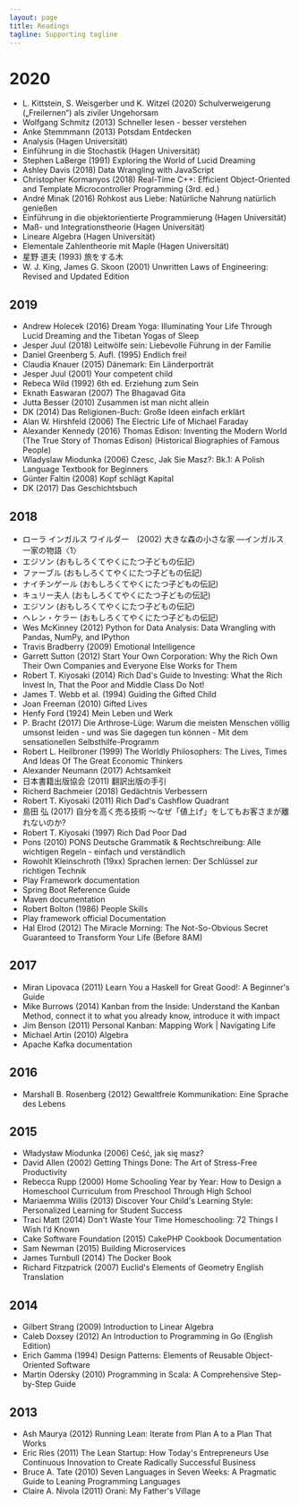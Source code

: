 ```yaml
---
layout: page
title: Readings
tagline: Supporting tagline
---
```


# 2020

- L. Kittstein, S. Weisgerber und K. Witzel (2020) Schulverweigerung („Freilernen“) als ziviler Ungehorsam
- Wolfgang Schmitz (2013) Schneller lesen - besser verstehen
- Anke Stemmmann (2013) Potsdam Entdecken
- Analysis (Hagen Universität)
- Einführung in die Stochastik (Hagen Universität)
- Stephen LaBerge (1991) Exploring the World of Lucid Dreaming
- Ashley Davis (2018) Data Wrangling with JavaScript
- Christopher Kormanyos (2018) Real-Time C++: Efficient Object-Oriented and Template Microcontroller Programming (3rd. ed.)
- André Minak (2016) Rohkost aus Liebe: Natürliche Nahrung natürlich genießen
- Einführung in die objektorientierte Programmierung (Hagen Universität)
- Maß- und Integrationstheorie (Hagen Universität)
- Lineare Algebra (Hagen Universität)
- Elementale Zahlentheorie mit Maple (Hagen Universität)
- 星野 道夫 (1993) 旅をする木
- W. J. King, James G. Skoon (2001) Unwritten Laws of Engineering: Revised and Updated Edition


2019
----

- Andrew Holecek (2016) Dream Yoga: Illuminating Your Life Through Lucid Dreaming and the Tibetan Yogas of Sleep
- Jesper Juul (2018) Leitwölfe sein: Liebevolle Führung in der Familie
- Daniel Greenberg 5. Aufl. (1995) Endlich frei!
- Claudia Knauer (2015) Dänemark: Ein Länderporträt
- Jesper Juul (2001) Your competent child
- Rebeca Wild (1992) 6th ed. Erziehung zum Sein
- Eknath Easwaran (2007) The Bhagavad Gita
- Jutta Besser (2010) Zusammen ist man nicht allein
- DK (2014) Das Religionen-Buch: Große Ideen einfach erklärt
- Alan W. Hirshfeld (2006) The Electric Life of Michael Faraday
- Alexander Kennedy (2016) Thomas Edison: Inventing the Modern World (The True Story of Thomas Edison) (Historical Biographies of Famous People)
- Wladyslaw Miodunka (2006) Czesc, Jak Sie Masz?: Bk.1: A Polish Language Textbook for Beginners
- Günter Faltin (2008) Kopf schlägt Kapital
- DK (2017) Das Geschichtsbuch

2018
----

- ローラ インガルス ワイルダー　(2002) 大きな森の小さな家 ―インガルス一家の物語〈1〉
- エジソン (おもしろくてやくにたつ子どもの伝記)
- ファーブル (おもしろくてやくにたつ子どもの伝記)
- ナイチンゲール (おもしろくてやくにたつ子どもの伝記)
- キュリー夫人 (おもしろくてやくにたつ子どもの伝記)
- エジソン (おもしろくてやくにたつ子どもの伝記)
- ヘレン・ケラー (おもしろくてやくにたつ子どもの伝記)
- Wes McKinney (2012) Python for Data Analysis: Data Wrangling with Pandas, NumPy, and IPython
- Travis Bradberry (2009) Emotional Intelligence
- Garrett Sutton (2012) Start Your Own Corporation: Why the Rich Own Their Own Companies and Everyone Else Works for Them
- Robert T. Kiyosaki (2014) Rich Dad's Guide to Investing: What the Rich Invest In, That the Poor and Middle Class Do Not!
- James T. Webb et al. (1994) Guiding the Gifted Child
- Joan Freeman (2010) Gifted Lives
- Henfy Ford (1924) Mein Leben und Werk
- P. Bracht (2017) Die Arthrose-Lüge: Warum die meisten Menschen völlig umsonst leiden - und was
  Sie dagegen tun können - Mit dem sensationellen Selbsthilfe-Programm
- Robert L. Heilbroner (1999) The Worldly Philosophers: The Lives, Times And Ideas Of The Great Economic Thinkers
- Alexander Neumann (2017) Achtsamkeit
- 日本書籍出版協会 (2011) 翻訳出版の手引
- Richerd Bachmeier (2018) Gedächtnis Verbessern
- Robert T. Kiyosaki (2011) Rich Dad's Cashflow Quadrant
- 島田 弘 (2017) 自分を高く売る技術 〜なぜ「値上げ」をしてもお客さまが離れないのか?
- Robert T. Kiyosaki (1997) Rich Dad Poor Dad
- Pons (2010) PONS Deutsche Grammatik & Rechtschreibung: Alle wichtigen Regeln - einfach
  und verständlich
- Rowohlt Kleinschroth (19xx) Sprachen lernen: Der Schlüssel zur richtigen Technik
- Play Framework documentation
- Spring Boot Reference Guide
- Maven documentation
- Robert Bolton (1986) People Skills
- Play framework official Documentation
- Hal Elrod (2012) The Miracle Morning: The Not-So-Obvious Secret Guaranteed to Transform Your Life (Before 8AM)

2017
----

- Miran Lipovaca (2011) Learn You a Haskell for Great Good!: A Beginner's Guide
- Mike Burrows (2014) Kanban from the Inside: Understand the Kanban Method, connect it to what you already know, introduce it with impact
- Jim Benson (2011) Personal Kanban: Mapping Work | Navigating Life
- Michael Artin (2010) Algebra
- Apache Kafka documentation

2016
----

- Marshall B. Rosenberg (2012) Gewaltfreie Kommunikation: Eine Sprache des Lebens

2015
----

- Władysław Miodunka (2006) Ceść, jak się masz?
- David Allen (2002) Getting Things Done: The Art of Stress-Free Productivity
- Rebecca Rupp (2000) Home Schooling Year by Year: How to Design a Homeschool Curriculum from Preschool Through High School
- Mariaemma Willis (2013) Discover Your Child's Learning Style: Personalized Learning for Student Success
- Traci Matt (2014) Don’t Waste Your Time Homeschooling: 72 Things I Wish I’d Known
- Cake Software Foundation (2015) CakePHP Cookbook Documentation
- Sam Newman (2015) Building Microservices
- James Turnbull (2014) The Docker Book
- Richard Fitzpatrick (2007) Euclid's Elements of Geometry English Translation


2014
----

- Gilbert Strang (2009) Introduction to Linear Algebra
- Caleb Doxsey (2012) An Introduction to Programming in Go (English Edition)
- Erich Gamma (1994) Design Patterns: Elements of Reusable Object-Oriented
  Software
- Martin Odersky (2010) Programming in Scala: A Comprehensive Step-by-Step Guide




2013
----

- Ash Maurya (2012) Running Lean: Iterate from Plan A to a Plan That Works
- Eric Ries (2011) The Lean Startup: How Today's Entrepreneurs Use
  Continuous Innovation to Create Radically Successful Business
- Bruce A. Tate (2010) Seven Languages in Seven Weeks: A Pragmatic Guide to
  Leaning Programming Languages
- Claire A. Nivola (2011) Orani: My Father's Village
